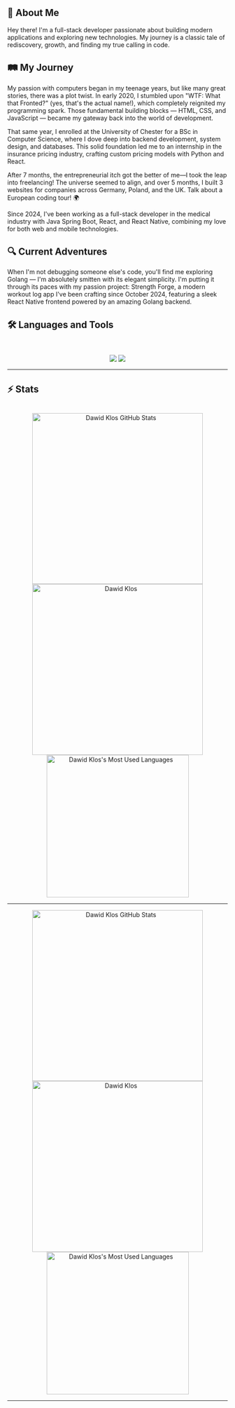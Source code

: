 ## 🚀 About Me

Hey there! I'm a full-stack developer passionate about building modern applications and exploring new technologies. My journey is a classic tale of rediscovery, growth, and finding my true calling in code.

## 🛤️ My Journey 
My passion with computers began in my teenage years, but like many great stories, there was a plot twist. In early 2020, I stumbled upon "WTF: What that Fronted?" (yes, that's the actual name!), which completely reignited my programming spark. Those fundamental building blocks — HTML, CSS, and JavaScript — became my gateway back into the world of development.

That same year, I enrolled at the University of Chester for a BSc in Computer Science, where I dove deep into backend development, system design, and databases. This solid foundation led me to an internship in the insurance pricing industry, crafting custom pricing models with Python and React.

After 7 months, the entrepreneurial itch got the better of me—I took the leap into freelancing! The universe seemed to align, and over 5 months, I built 3 websites for companies across Germany, Poland, and the UK. Talk about a European coding tour! 🌍

Since 2024, I've been working as a full-stack developer in the medical industry with Java Spring Boot, React, and React Native, combining my love for both web and mobile technologies.

## 🔍 Current Adventures 
When I'm not debugging someone else's code, you'll find me exploring Golang — I'm absolutely smitten with its elegant simplicity. I'm putting it through its paces with my passion project: Strength Forge, a modern workout log app I've been crafting since October 2024, featuring a sleek React Native frontend powered by an amazing Golang backend.

## 🛠️ Languages and Tools

<br>

<p align="center">
  <img src="https://skillicons.dev/icons?i=golang,java,spring,ts,react,postgres" />
  <img src="https://skillicons.dev/icons?i=html,css,sass,tailwind,js,git,postman,figma" />
</p>

<hr>

## ⚡️ Stats

<br>

<div align=center>
  <img width=390 src="https://github-readme-stats.vercel.app/api?username=Dawid-Klos&theme=transparent&count_private=true&show_icons=true&rank_icon=github&locale=en" alt="Dawid Klos GitHub Stats" />
  <img width=390 src="https://github-readme-streak-stats.herokuapp.com/?user=Dawid-Klos&theme=transparent&count_private=true&border_radius=10&locale=en" alt="Dawid Klos" />
  <img width=325 src="https://github-readme-stats.vercel.app/api/top-langs?username=Dawid-Klos&theme=transparent&layout=donut&hide=css&langs_count=8&border_radius=10&show_icons=true&locale=en" alt="Dawid Klos's Most Used Languages" />
</div>

<hr>

<div align=center>
  <img width=390 src="https://github-readme-stats.vercel.app/api?username=Dawid-Klos&theme=transparent&count_private=true&show_icons=true&rank_icon=github&locale=en" alt="Dawid Klos GitHub Stats" />
  <img width=390 src="https://github-readme-streak-stats.herokuapp.com/?user=Dawid-Klos&theme=transparent&count_private=true&border_radius=10&locale=en" alt="Dawid Klos" />
  <img width=325 src="https://github-readme-stats.vercel.app/api/top-langs?username=Dawid-Klos&theme=transparent&layout=donut&hide=css&langs_count=8&border_radius=10&show_icons=true&locale=en" alt="Dawid Klos's Most Used Languages" />
  
</div>

<hr>
